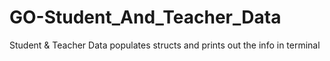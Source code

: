# GO-Student_And_Teacher_Data
Student &amp; Teacher Data populates structs and prints out the info in terminal
